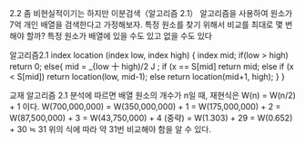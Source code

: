 2.2 좀 비현실적이기는 하지만 이분검색（알고리즘 2.1） 알고리즘을 사용하여 원소가 7억 개인 배열을 검색한다고 가정해보자. 
    특정 원소를 찾기 위해서 비교를 최대로 몇 번해야 할까? 특정 원소가 배열에 있을 수도 있고 없을 수도 있다

알고리즘2.1
index location (index low, index high) {
	index mid;
	if(low > high)
		return 0;
	else{
		mid =  \_{Iow 十 high)/2 J ;
	  if (x == S[mid]
	  	return mid;
	  else if (x < S[mid])
		  return location(low, mid-1);
	  else
		  return location(mid+1, high);
	}
}

교재 알고리즘 2.1 분석에 따르면 배열 원소의 개수가 n일 때, 재현식은 W(n) = W(n/2) + 1 이다.
W(700,000,000) = W(350,000,000) + 1
               = W(175,000,000) + 2
               = W(87,500,000) + 3
               = W(43,750,000) + 4
               (중략)
               = W(1.303) + 29
               = W(0.652) + 30
               ≒ 31
위의 식에 따라 약 31번 비교해야 함을 알 수 있다. 

